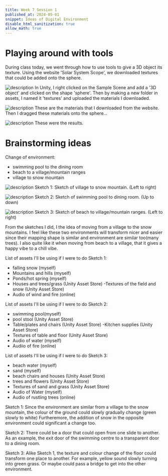 ```yaml
---
title: Week 7 Session 1
published_at: 2024-05-01
snippet: Ideas of Digital Environment
disable_html_sanitization: true
allow_math: true
---
```


# Playing around with tools 
During class today, we went through how to use tools to give a 3D object its texture. Using the website 'Solar System Scope', we downloaded textures that could be added onto the sphere. 


![description](/W7S1/White.jpeg)
In Unity, I right clicked on the Sample Scene and add a '3D object' and clicked on the shape 'sphere'. Then by making a new folder in assets, I named it 'textures' and uploaded the materials I downloaded. 

![description](/W7S1/Materials.png)
These are the materials that I downloaded from the website. Then I dragged these materials onto the sphere...

![description](/W7S1/Sphere.png)
These were the results. 

# Brainstorming ideas
Change of environment:
- swimming pool to the dining room 
- beach to a village/mountain ranges 
- village to snow mountain 

![description](/W7S1/map1.png)
Sketch 1: Sketch of village to snow mountain. (Left to right)



![description](/W7S1/map2.png)
Sketch 2: Sketch of swimming pool to dining room. (Up to down)



![description](/W7S1/map3.png)
Sketch 3: Sketch of beach to village/mountain ranges. (Left to right)



From the sketches I did, I the idea of moving from a village to the snow mountains. I feel like these two environments will transform nicer and easier since their mapping shape is similar and environment are similar too(many trees). I also quite like it when moving from beach to a village, that it gives a happy vibe to a chill vibe. 

List of assets I'll be using if I were to do Sketch 1: 
- falling snow (myself)
- Mountains and hills (myself)
- Ponds/hot spring (myself)
- Houses and trees/grass (Unity Asset Store)
-Textures of the field and snow (Unity Asset Store)
- Audio of wind and fire (online)

List of assets I'll be using if I were to do Sketch 2: 
- swimming pool(myself)
- pool stool (Unity Asset Store)
- Table/plates and chairs (Unity Asset Store)
-Kitchen supplies (Unity Asset Store)
- Textures of table and floor (Unity Asset Store)
- Audio of water (myself)
- Audiio of fire (online)

List of assets I'll be using if I were to do Sketch 3: 
- beach water (myself)
- sand (myself)
- beach chairs and houses (Unity Asset Store)
- trees and flowers (Unity Asset Store)
- Textures of sand and grass (Unity Asset Store)
- Audio of Water (myself)
- Audio of rustling trees (online)

Sketch 1: Since the environment are similar from a village to the snow mountain, the colour of the ground could slowly gradually change (green slowly to white) Furtheremore, the addition of snow in the opposite environment could significant a change too. 

Sketch 2: There could be a door that could open from one slide to another. As an example, the exit door of the swimming centre to a transparent door to a dining room. 

Sketch 3: Alike Sketch 1, the texture and colour change of the floor could transform one place to another. For example, yellow sound slowly turning into green grass. Or maybe could pass a bridge to get into the other environment. 

